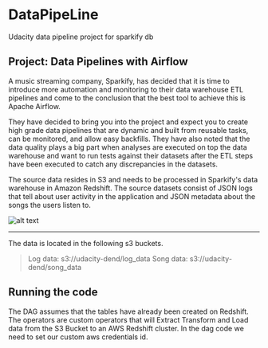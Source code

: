 # DataPipeLine
Udacity data pipeline project for sparkify db

## Project: Data Pipelines with Airflow  

A music streaming company, Sparkify, has decided that it is time to introduce more automation and monitoring to their data warehouse ETL pipelines and come to the conclusion that the best tool to achieve this is Apache Airflow.

They have decided to bring you into the project and expect you to create high grade data pipelines that are dynamic and built from reusable tasks, can be monitored, and allow easy backfills. They have also noted that the data quality plays a big part when analyses are executed on top the data warehouse and want to run tests against their datasets after the ETL steps have been executed to catch any discrepancies in the datasets.

The source data resides in S3 and needs to be processed in Sparkify's data warehouse in Amazon Redshift. The source datasets consist of JSON logs that tell about user activity in the application and JSON metadata about the songs the users listen to.

![alt text](https://video.udacity-data.com/topher/2019/January/5c48a861_example-dag/example-dag.png)


------------------------
The data is located in the following s3 buckets.  

> Log data: s3://udacity-dend/log_data
> Song data: s3://udacity-dend/song_data   


## Running the code  
The DAG assumes that the tables have already been created on Redshift.
The operators are custom operators that will Extract Transform and Load data from the S3 Bucket to an AWS Redshift cluster. 
In the dag code we need to set our custom aws credentials id.

